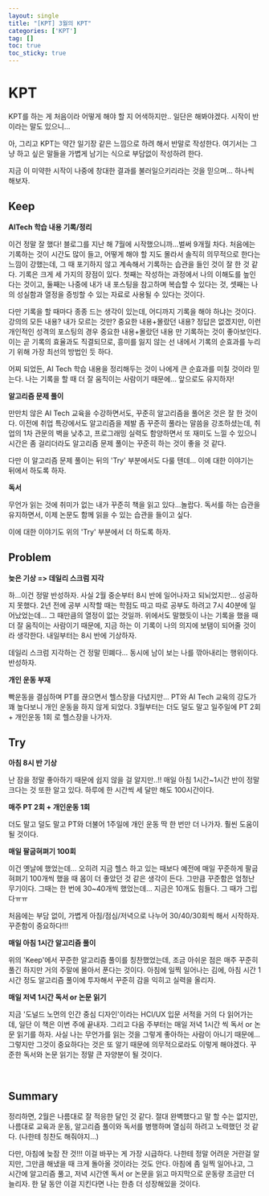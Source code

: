 ```yaml
---
layout: single
title: "[KPT] 3월의 KPT"
categories: ['KPT']
tag: []
toc: true
toc_sticky: true
---
```




# KPT

KPT를 하는 게 처음이라 어떻게 해야 할 지 어색하지만.. 일단은 해봐야겠다. 시작이 반이라는 말도 있으니...

아, 그리고 KPT는 약간 일기장 같은 느낌으로 하려 해서 반말로 작성한다. 여기서는 그냥 하고 싶은 말들을 가볍게 남기는 식으로 부담없이 작성하려 한다. 

지금 이 미약한 시작이 나중에 창대한 결과를 불러일으키리라는 것을 믿으며... 하나씩 해보자. 

## Keep

**AITech 학습 내용 기록/정리**

이건 정말 잘 했다! 블로그를 지난 해 7월에 시작했으니까...벌써 9개월 차다. 처음에는 기록하는 것이 시간도 많이 들고, 어떻게 해야 할 지도 몰라서 솔직히 의무적으로 한다는 느낌이 강했는데, 그 때 포기하지 않고 계속해서 기록하는 습관을 들인 것이 잘 한 것 같다. 기록은 크게 세 가지의 장점이 있다. 첫째는 작성하는 과정에서 나의 이해도를 높인다는 것이고, 둘째는 나중에 내가 내 포스팅을 참고하며 복습할 수 있다는 것, 셋째는 나의 성실함과 열정을 증빙할 수 있는 자료로 사용될 수 있다는 것이다. 

다만 기록을 할 때마다 종종 드는 생각이 있는데, 어디까지 기록을 해야 하냐는 것이다. 강의의 모든 내용? 내가 모르는 것만? 중요한 내용+몰랐던 내용? 정답은 없겠지만, 이런 개인적인 성격의 포스팅의 경우 중요한 내용+몰랐던 내용 만 기록하는 것이 좋아보인다. 이는 곧 기록의 효율과도 직결되므로, 흥미를 잃지 않는 선 내에서 기록의 순효과를 누리기 위해 가장 최선의 방법인 듯 하다. 

어찌 되었든, AI Tech 학습 내용을 정리해두는 것이 나에게 큰 순효과를 미칠 것이라 믿는다. 나는 기록을 할 때 더 잘 움직이는 사람이기 때문에... 앞으로도 유지하자!

**알고리즘 문제 풀이**

만만치 않은 AI Tech 교육을 수강하면서도, 꾸준히 알고리즘을 풀어온 것은 잘 한 것이다. 이전에 취업 특강에서도 알고리즘을 제발 좀 꾸준히 풀라는 말씀을 강조하셨는데, 취업의 1차 관문의 벽을 낮추고, 프로그래밍 실력도 함양하면서 또 재미도 느낄 수 있으니 시간은 좀 걸리더라도 알고리즘 문제 풀이는 꾸준히 하는 것이 좋을 것 같다. 

다만 이 알고리즘 문제 풀이는 뒤의 'Try' 부분에서도 다룰 텐데... 이에 대한 이야기는 뒤에서 하도록 하자. 

**독서**

무언가 읽는 것에 취미가 없는 내가 꾸준히 책을 읽고 있다...놀랍다. 독서를 하는 습관을 유지하면서, 이제 논문도 함께 읽을 수 있는 습관을 들이고 싶다. 

이에 대한 이야기도 위의 'Try' 부분에서 더 하도록 하자. 

## Problem

**늦은 기상 => 데일리 스크럼 지각**

하...이건 정말 반성하자. 사실 2월 중순부터 8시 반에 일어나자고 되뇌었지만... 성공하지 못했다. 2년 전에 공부 시작할 때는 학점도 따고 따로 공부도 하려고  7시 40분에 일어났었는데... 그 때만큼의 열정이 없는 것일까. 위에서도 말했듯이 나는 기록을 했을 때 더 잘 움직이는 사람이기 때문에, 지금 하는 이 기록이 나의 의지에 보탬이 되어줄 것이라 생각한다. 내일부터는 8시 반에 기상하자. 

데일리 스크럼 지각하는 건 정말 민폐다... 동시에 남이 보는 나를 깎아내리는 행위이다. 반성하자. 

**개인 운동 부재**

빡운동을 결심하며 PT를 끊으면서 헬스장을 다녔지만... PT와 AI Tech 교육의 강도가 꽤 높다보니 개인 운동을 하지 않게 되었다. 3월부터는 더도 덜도 말고 일주일에 PT 2회 + 개인운동 1회 로 헬스장을 나가자. 

## Try

**아침 8시 반 기상**

난 잠을 정말 좋아하기 때문에 쉽지 않을 걸 알지만..!! 매일 아침 1시간~1시간 반이 정말 크다는 것 또한 알고 있다. 하루에 한 시간씩 세 달만 해도 100시간이다. 

**매주 PT 2회 + 개인운동 1회**

더도 말고 덜도 말고 PT와 더불어 1주일에 개인 운동 딱 한 번만 더 나가자. 훨씬 도움이 될 것이다. 

**매일 팔굽혀펴기 100회**

이건 옛날에 했었는데... 오히려 지금 헬스 하고 있는 때보다 예전에 매일 꾸준하게 팔굽혀펴기 100개씩 했을 때 몸이 더 좋았던 것 같은 생각이 든다. 그만큼 꾸준함은 엄청난 무기이다. 그때는 한 번에 30~40개씩 했었는데... 지금은 10개도 힘들다. 그 때가 그립다ㅠㅠ

처음에는 부담 없이, 가볍게 아침/점심/저녁으로 나누어 30/40/30회씩 해서 시작하자. 꾸준함이 중요하다!!!

**매일 아침 1시간 알고리즘 풀이**

위의 'Keep'에서 꾸준한 알고리즘 풀이를 칭찬했었는데, 조금 아쉬운 점은 매주 꾸준히 풀긴 하지만 거의 주말에 몰아서 푼다는 것이다. 아침에 일찍 일어나는 김에, 아침 시간 1시간 정도 알고리즘 풀이에 투자해서 꾸준히 감을 익히고 실력을 올리자. 

**매일 저녁 1시간 독서 or 논문 읽기**

지금 '도널드 노먼의 인간 중심 디자인'이라는 HCI/UX 입문 서적을 거의 다 읽어가는데, 일단 이 책은 이번 주에 끝내자. 그리고 다음 주부터는 매일 저녁 1시간 씩 독서 or 논문 읽기를 하자. 사실 나는 무언가를 읽는 것을 그렇게 좋아하는 사람이 아니기 때문에... 그렇지만 그것이 중요하다는 것은 또 알기 때문에 의무적으로라도 이렇게 해야겠다. 꾸준한 독서와 논문 읽기는 정말 큰 자양분이 될 것이다. 

<br>

## Summary

정리하면, 2월은 나름대로 잘 적응한 달인 것 같다. 절대 완벽했다고 말 할 수는 없지만, 나름대로 교육과 운동, 알고리즘 풀이와 독서를 병행하며 열심히 하려고 노력했던 것 같다. (나한테 칭찬도 해줘야지...)

다만, 아침에 늦잠 잔 것!!! 이걸 바꾸는 게 가장 시급하다. 나한테 정말 어려운 거란걸 알지만, 그만큼 해냈을 때 크게 돌아올 것이라는 것도 안다. 아침에 좀 일찍 일어나고, 그 시간에 알고리즘 풀고, 저녁 시간엔 독서 or 논문을 읽고 마지막으로 운동량 조금만 더 늘리자. 한 달 동안 이걸 지킨다면 나는 한층 더 성장해있을 것이다.  